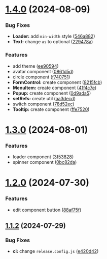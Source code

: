 # [1.4.0](https://github.com/Plex-Inc/bricks/compare/v1.3.0...v1.4.0) (2024-08-09)


### Bug Fixes

* **Loader:** add `min-width` style ([546a882](https://github.com/Plex-Inc/bricks/commit/546a882fd8e040b50524e36428b9fdd19c1701c5))
* **Text:** change `as` to optional ([229478a](https://github.com/Plex-Inc/bricks/commit/229478af794228bca74dee7461438ef955e41b32))


### Features

* add theme ([ee90594](https://github.com/Plex-Inc/bricks/commit/ee905946d16bb18139dd8001e630c27e7b6a1036))
* avatar component ([0861d5d](https://github.com/Plex-Inc/bricks/commit/0861d5d682085e3c7d51fc5d82771fcc34f52eb8))
* circle component ([f740751](https://github.com/Plex-Inc/bricks/commit/f740751eeb1831bbf42a35b925e421a4b4726e3a))
* **FormControl:** create component ([8215fcb](https://github.com/Plex-Inc/bricks/commit/8215fcb9b9724f90c8adf4872795332a59f2758d))
* **MenuItem:** create component ([41f4c7e](https://github.com/Plex-Inc/bricks/commit/41f4c7efd55cc7b3c50b0dc3765eb22afadcf30f))
* **Popup:** create component ([0d9ada5](https://github.com/Plex-Inc/bricks/commit/0d9ada53bf2064a5808e151bc6fcde27ebb4a180))
* **setRefs:** create util ([aa3decd](https://github.com/Plex-Inc/bricks/commit/aa3decd744f9efaa2aadaf5865b2e9a418cc2664))
* switch component ([78d52ec](https://github.com/Plex-Inc/bricks/commit/78d52ec547333f873ee23cff855e89853ab04a0c))
* **Tooltip:** create component ([ffe7520](https://github.com/Plex-Inc/bricks/commit/ffe75208130bd0f28194173084fa536ec52d9e26))

# [1.3.0](https://github.com/Plex-Inc/bricks/compare/v1.2.0...v1.3.0) (2024-08-01)


### Features

* loader component ([3f53828](https://github.com/Plex-Inc/bricks/commit/3f53828dc8c3d998aae58350ffb238c44c313c36))
* spinner component ([0bc82da](https://github.com/Plex-Inc/bricks/commit/0bc82da609416dd2ff706d28d813005828fb668d))

# [1.2.0](https://github.com/Plex-Inc/bricks/compare/v1.1.2...v1.2.0) (2024-07-30)


### Features

* edit component button ([88af75f](https://github.com/Plex-Inc/bricks/commit/88af75f271b4403e8f0514f2c60042596b981fb5))

## [1.1.2](https://github.com/Plex-Inc/bricks/compare/v1.1.1...v1.1.2) (2024-07-29)


### Bug Fixes

* **ci:** change `release.config.js` ([e420d42](https://github.com/Plex-Inc/bricks/commit/e420d42800ae11811fc1a72483d69392cb3722d0))
